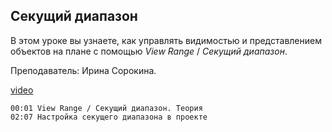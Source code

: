 ## Секущий диапазон

В этом уроке вы узнаете, как управлять видимостью и представлением объектов на плане с помощью *View Range* / *Секущий диапазон*.

Преподаватель: Ирина Сорокина.

[video](https://player.softculture.cc/embed/online/RVT/RVT_42.17.02_L2-7_View_Range)

```chapters
00:01 View Range / Секущий диапазон. Теория
02:07 Настройка секущего диапазона в проекте
```
